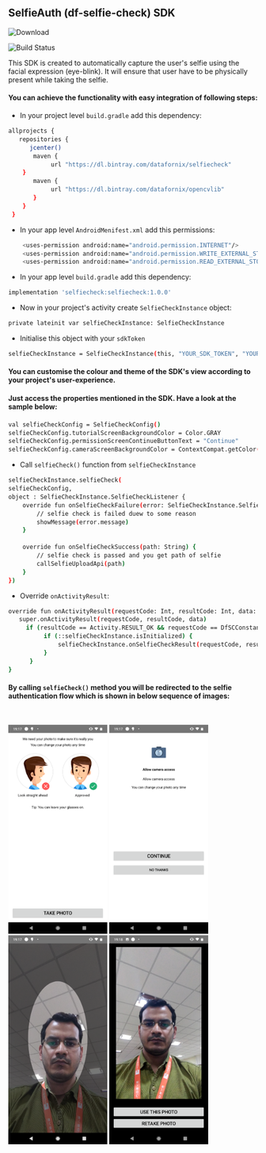 
## SelfieAuth (df-selfie-check) SDK
![Download](https://api.bintray.com/packages/datafornix/selfiecheck/selfiecheck/images/download.svg)

![Build Status](https://travis-ci.org/joemccann/dillinger.svg?branch=master)

This SDK is created to automatically capture the user's selfie using the facial expression (eye-blink). It will ensure that user have to be physically present while taking the selfie.

#### You can achieve the functionality with easy integration of following steps:
- In your project level `build.gradle` add this dependency:
```sh 
allprojects {
   repositories {
      jcenter()
       maven { 
       	    url "https://dl.bintray.com/datafornix/selfiecheck" 
	}
       maven { 
            url "https://dl.bintray.com/datafornix/opencvlib" 
       }
    }
 } 
```
- In your app level `AndroidMenifest.xml` add this permissions:
```sh 
    <uses-permission android:name="android.permission.INTERNET"/>
    <uses-permission android:name="android.permission.WRITE_EXTERNAL_STORAGE"/>
    <uses-permission android:name="android.permission.READ_EXTERNAL_STORAGE"/>
```
- In your app level `build.gradle` add this dependency:
```sh
implementation 'selfiecheck:selfiecheck:1.0.0'
```
- Now in your project's activity create `SelfieCheckInstance` object: 
```sh
private lateinit var selfieCheckInstance: SelfieCheckInstance
```
- Initialise this object with your `sdkToken`
```sh
selfieCheckInstance = SelfieCheckInstance(this, "YOUR_SDK_TOKEN", "YOUR BASE URL")
```

#### You can customise the colour and theme of the SDK's view according to your project's user-experience.
#### Just access the properties mentioned in the SDK. Have a look at the sample below:

```sh
val selfieCheckConfig = SelfieCheckConfig()
selfieCheckConfig.tutorialScreenBackgroundColor = Color.GRAY
selfieCheckConfig.permissionScreenContinueButtonText = "Continue"
selfieCheckConfig.cameraScreenBackgroundColor = ContextCompat.getColor(this, R.color.black)
```

- Call `selfieCheck()` function from `selfieCheckInstance`
```sh
selfieCheckInstance.selfieCheck(
selfieCheckConfig,
object : SelfieCheckInstance.SelfieCheckListener {
    override fun onSelfieCheckFailure(error: SelfieCheckInstance.SelfieCheckError) {
	    // selfie check is failed duew to some reason
        showMessage(error.message)
    }

    override fun onSelfieCheckSuccess(path: String) {
		// selfie check is passed and you get path of selfie
        callSelfieUploadApi(path)
    }
})
```

- Override `onActivityResult`:
```sh
override fun onActivityResult(requestCode: Int, resultCode: Int, data: Intent?) {
   super.onActivityResult(requestCode, resultCode, data)
	 if (resultCode == Activity.RESULT_OK && requestCode == DfSCConstants.REQUEST_CODE_SELFIE_CHECK_INSTANCE) {
          if (::selfieCheckInstance.isInitialized) {
              selfieCheckInstance.onSelfieCheckResult(requestCode, resultCode, data)
          }
      }
}
```


#### By calling `selfieCheck()` method you will be redirected to the selfie authentication flow which is shown in below sequence of images:
<br>
<p align="left">
<img src="DF-SC-Screen-01.png" width="200"/>
<img src="DF-SC-Screen-02.png" width="200"/>
<img src="DF-SC-Screen-03.png" width="200"/>
<img src="DF-SC-Screen-04.png" width="200"/> <br>
